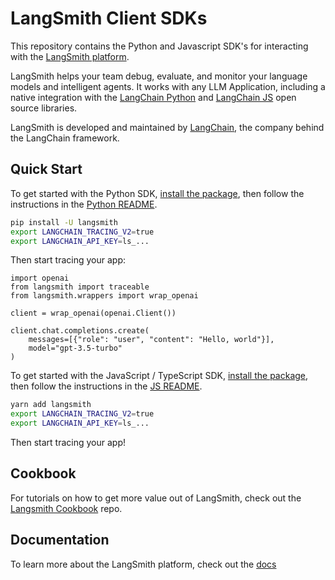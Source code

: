 # LangSmith Client SDKs

This repository contains the Python and Javascript SDK's for interacting with the [LangSmith platform](https://smith.langchain.com/).

LangSmith helps your team debug, evaluate, and monitor your language models and intelligent agents. It works
with any LLM Application, including a native integration with the [LangChain Python](https://github.com/hwchase17/langchain) and [LangChain JS](https://github.com/hwchase17/langchainjs) open source libraries.

LangSmith is developed and maintained by [LangChain](https://langchain.com/), the company behind the LangChain framework.

## Quick Start

To get started with the Python SDK, [install the package](https://pypi.org/project/langsmith/), then follow the instructions in the [Python README](python/README.md).

```bash
pip install -U langsmith
export LANGCHAIN_TRACING_V2=true
export LANGCHAIN_API_KEY=ls_...
```

Then start tracing your app:

```
import openai
from langsmith import traceable
from langsmith.wrappers import wrap_openai

client = wrap_openai(openai.Client())

client.chat.completions.create(
    messages=[{"role": "user", "content": "Hello, world"}],
    model="gpt-3.5-turbo"
)
```

To get started with the JavaScript / TypeScript SDK, [install the package](https://www.npmjs.com/package/langsmith), then follow the instructions in the [JS README](js/README.md).

```bash
yarn add langsmith
export LANGCHAIN_TRACING_V2=true
export LANGCHAIN_API_KEY=ls_...
```

Then start tracing your app!

## Cookbook

For tutorials on how to get more value out of LangSmith, check out the [Langsmith Cookbook](https://github.com/langchain-ai/langsmith-cookbook/tree/main) repo.

## Documentation

To learn more about the LangSmith platform, check out the [docs](https://docs.smith.langchain.com/docs/)
